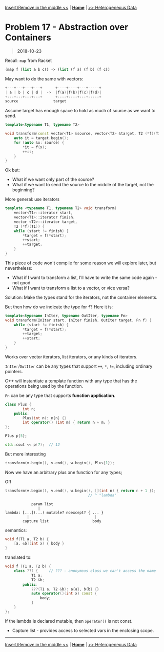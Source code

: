 [Insert/Remove in the middle <<](./problem_16.md) | [**Home**](../README.md) | [>> Heterogeneous Data](./problem_18.md)

# Problem 17 - Abstraction over Containers

> **2018-10-23**

Recall: `map` from Racket

```scheme
(map f (list a b c)) -> (list (f a) (f b) (f c))
```

May want to do the same with vectors:

```C
+---+---+---+---+      +----+----+---+-----+
| a | b | c | d |  ->  |f(a)|f(b)|f(c)|f(d)|
+---+---+---+---+      +----+----+---+-----+
source                target
```

Assume target has enough space to hold as much of source as we want to send.

```C++
template<typename T1, typename T2>

void transform(const vector<T1> &source, vector<T2> &target, T2 (*f)(T1)) {
    auto it = target.begin();
    for (auto &x: source) {
        *it = f(x);
        ++it;
    }
}
```

Ok but:

- What if we want only part of the source?
- What if we want to send the source to the middle of the target, not the beginning?

More general: use iterators

```C++
template <typename T1, typename T2> void transform(
    vector<T1>::iterator start,
    vector<T1>::iterator finish,
    vector <T2>::iterator target,
    T2 (*f)(T1)) {
    while (start != finish) {
        *target = f(*start);
        ++start;
        ++target;
    }
}
```

This piece of code won't compile for some reason we will explore later, but nevertheless:

- What if I want to transform a list, I'll have to write the same code again - not good
- What if I want to transform a list to a vector, or vice versa?

Solution: Make the types stand for the iterators, not the container elements.

But then how do we indicate the type for `f`? Here it is:

```C++
template<typename InIter, typename OutIter, typename Fn>
void transform(InIter start, InIter finish, OutIter target, Fn f) {
    while (start != finish) {
        *target = f(*start);
        ++target;
        ++start;
    }
}
```

Works over vector iterators, list iterators, or any kinds of iterators.

`InIter`/`OutIter` can be any types that support `++`, `*`, `!=`, including ordinary pointers.

C++ will instantiate a template function with any type that has the operations being used by the function.

`Fn` can be any type that supports **function application**.

```C++
class Plus {
        int n;
    public:
        Plus(int n): n{n} {}
        int operator() (int m) { return n + m; }
};

Plus p{5};

std::cout << p(7);  // 12
```

But more interesting

```C++
transform(v.begin(), v.end(), w.begin(), Plus{1});
```

Now we have an arbitrary plus one function for any types;

OR

```C++
transform(v.begin(), v.end(), w.begin(), [](int n) { return n + 1 });
                                      // ^ "lambda"
```

```
            param list
               |
lambda: [...](...) mutable? noexcept? { ... }
          |                              |
        capture list                    body
```

semantics:

```C++
void f(T1 a, T2 b) {
    [a, &b](int x) { body }
}
```

translated to:

```C++
void f (T1 a, T2 b) {
    class ??? {     // ??? - anonymous class we can't access the name
            T1 a;
            T2 &b;
        public:
            ???(T1 a, T2 &b): a{a}, b{b} {}
            auto operator()(int x) const {
                body;
            }
    }
};
```

If the lambda is declared mutable, then `operator()` is not const.

- Capture list - provides access to selected vars in the enclosing scope.

---

[Insert/Remove in the middle <<](./problem_16.md) | [**Home**](../README.md) | [>> Heterogeneous Data](./problem_18.md)
